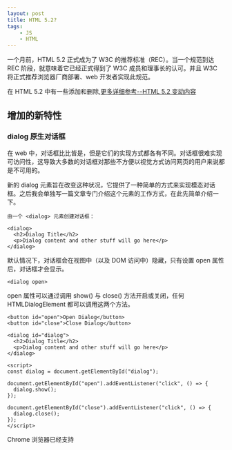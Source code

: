 ```yaml
---
layout: post
title: HTML 5.2? 
tags:
    - JS 
    - HTML 
---
```




一个月前，HTML 5.2 正式成为了 W3C 的推荐标准（REC）。当一个规范到达 REC 阶段，就意味着它已经正式得到了 W3C 成员和理事长的认可。并且 W3C 将正式推荐浏览器厂商部署、web 开发者实现此规范。


在 HTML 5.2 中有一些添加和删除,[更多详细参考--HTML 5.2 变动内容](https://www.w3.org/TR/html52/changes.html#changes)


## 增加的新特性

### dialog  原生对话框

在 web 中，对话框比比皆是，但是它们的实现方式都各有不同。对话框很难实现可访问性，这导致大多数的对话框对那些不方便以视觉方式访问网页的用户来说都是不可用的。

新的 dialog 元素旨在改变这种状况，它提供了一种简单的方式来实现模态对话框。之后我会单独写一篇文章专门介绍这个元素的工作方式，在此先简单介绍一下。



```
由一个 <dialog> 元素创建对话框：

<dialog>  
  <h2>Dialog Title</h2>
  <p>Dialog content and other stuff will go here</p>
</dialog>  
```


默认情况下，对话框会在视图中（以及 DOM 访问中）隐藏，只有设置 open 属性后，对话框才会显示。

```
<dialog open> 
```


open 属性可以通过调用 show() 与 close() 方法开启或关闭，任何 HTMLDialogElement 都可以调用这两个方法。


```
<button id="open">Open Dialog</button>  
<button id="close">Close Dialog</button>

<dialog id="dialog">  
  <h2>Dialog Title</h2>
  <p>Dialog content and other stuff will go here</p>
</dialog>

<script>  
const dialog = document.getElementById("dialog");

document.getElementById("open").addEventListener("click", () => {  
  dialog.show();
});

document.getElementById("close").addEventListener("click", () => {  
  dialog.close();
});
</script>

```

Chrome 浏览器已经支持 <dialog> 元素，Firefox 也即将支持（behind a flag）


主流浏览器兼容情况的数据

![image01](https://lilywei739.github.io/img/20180503/20180503-1.jpg)



### 在 iFrame 中使用 Payment Request API（支付请求 API）


Payment Request API 是支付结算表单的原生替代方案。它将支付信息置于浏览器处理，用来代替之前各个网站各不相同的结算表单，旨在为用户提供一种标准、一致的支付方式。

在 HTML 5.2 之前，这种支付请求无法在文档嵌入的 iframe 中使用，导致第三方嵌入式支付解决方案（如 Stripe, Paystack）基本不可能使用这个 API，因为它们通常是在 iframe 中处理支付接口。

为此，HTML 5.2 引入了用于 iframe 的 allowpaymentrequest 属性，允许用户在宿主网页中访问 iframe 的 Payment Request API。


```
<iframe allowpaymentrequest>  
```







### 苹果的图标尺寸

如要定义网页图标，我们可以在文档的 head 中使用 link rel 元素。如果要定义不同尺寸的图标，我们可以使用 sizes 属性。

```
<link rel="icon" sizes="16x16" href="path/to/icon16.png">  
<link rel="icon" sizes="32x32" href="path/to/icon32.png">  
```

这个属性虽然纯粹是个建议，但如果提供了多种尺寸的图标，可以让用户代理（UA）决定使用哪种尺寸的图标。在大多数设备有着不同的“最佳”图标尺寸时尤为重要。

在 HTML 5.2 之前，sizes 属性仅能用于 rel 为 icon 的 link 元素中。然而，苹果的 iOS 设备不支持 sizes 属性。为了解决这个问题，苹果自己引入了一个他们设备专用的 rel appple-touch-icon 用于定义他们设备上使用的图标。

在 HTML 5.2 中，规范定义了 sizes 属性不再仅仅可用于 rel 为 icon 的元素，也能用于 rel 为 apple-touch-icon 的元素。这样可以让我们为不同的苹果设备提供不同尺寸的图标。不过直到现在为止，据我所知苹果的设备还是不支持 sizes 属性。在将来苹果最终支持此规范时，它将派上用场。



## 新的有效实践


除了新特性之外，HTML 5.2 还将一些之前无效的 HTML 写法认定为有效。


### 多个 main 元素
main 元素代表网页的主要内容。虽然不同网页的重复内容可以放在 header、section 或者其它元素中，但 main 元素是为页面上的特定内容保留的。因此在 HTML 5.2 之前，main 元素在 DOM 中必须唯一才能令页面有效。

随着单页面应用（SPA）的普及，要坚持这个原则变得困难起来。在同一个网页的 DOM 中可能会有多个 main 元素，但在任意时刻只能给用户展示其中的一个。
使用 HTML 5.2，我们只要保证同一时刻只有一个 main 元素可见，就能在我们的标签中使用多个 main 元素。与此同时其它的 main 元素必须使用 hidden 属性进行隐藏。

```
<main>...</main>  
<main hidden>...</main>  
<main hidden>...</main>  
```

我们都知道，通过 CSS 来隐藏元素的方法有很多，但多余的 main 元素必须使用 hidden 属性进行隐藏。任何其它隐藏此元素的方法（如 display: none; 和 visibility: hidden;）都将无效。


### legend 中的标题元素

在表单中，legend 元素表示 fieldset 表单域中的标题。在 HTML 5.2 前，legend 元素的内容必须为纯文本。而现在，它可以包含标题元素（h1等）了。

```
<fieldset>  
    <legend><h2>Basic Information</h2></legend>
    <!-- Form fields for basic information -->
</fieldset>  
<fieldset>  
    <legend><h2>Contact Information</h2></legend>
    <!-- Form fields for contact information -->
</fieldset>  
```

当我们想用 fieldset 对表单中不同部分进行分组时，这个特性非常有用。在这种情况下使用标题元素是有意义的，因为这能让那些依赖于文档大纲的用户可以轻松导航至表单的对应部分。



## 移除的特性

在 HTML 5.2 中移除了一些元素，具体为：

```
keygen：曾经用于帮助表单生成公钥
menu 与 menuitem：曾经用于创建导航与内容菜单
```

## 新的无效实践


最后，一些开发实践方式被规定不再有效。

在 p 中不再能包含行内、浮动、块类型的子元素

在 HTML 5.2 中，p 元素中唯一合法的子元素只能是文字内容。这也意味着以下类型的元素不再能嵌套于段落标签 p 内：

* 行内块（Inline blocks）
* 行内表格（Inline tables）
* 浮动块与固定位置块

不再支持严格文档类型（Strict Doctypes）


```
<!DOCTYPE HTML PUBLIC "-//W3C//DTD HTML 4.01//EN" "http://www.w3.org/TR/html4/strict.dtd"> 

<!DOCTYPE html PUBLIC "-//W3C//DTD XHTML 1.0 Strict//EN" "http://www.w3.org/TR/xhtml1/DTD/xhtml1-strict.dtd"> 
```

